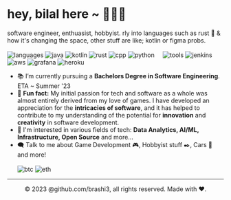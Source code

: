 # hey, bilal here ~ 👋🏼🐧

software engineer, enthuasist, hobbyist. rly into languages such as rust 🦀 & how it's changing the space, other stuff are like; kotlin or figma probs.
<br/><br/>
![languages](https://img.shields.io/static/v1?label=&message=languages:&color=111&style=flat-square)
![java](https://img.shields.io/static/v1?logo=openjdk&label=&message=java&color=36465D&logoColor=AAA&style=flat-square&link=)
![kotlin](https://img.shields.io/static/v1?logo=kotlin&label=&message=kotlin&color=36465D&logoColor=AAA&style=flat-square)
![rust](https://img.shields.io/static/v1?logo=rust&label=&message=rust&color=36465D&logoColor=AAA&style=flat-square)
![cpp](https://img.shields.io/static/v1?logo=c%2B%2B&&label=&message=c%2B%2B&color=36465D&logoColor=AAA&style=flat-square)
![python](https://img.shields.io/static/v1?logo=python&label=&message=python&color=36465D&logoColor=AAA&style=flat-square&link=)
&nbsp;&nbsp;&nbsp;
![tools](https://img.shields.io/static/v1?label=&message=tools:&color=111&style=flat-square)
![jenkins](https://img.shields.io/static/v1?logo=jenkins&label=&message=jenkins&color=36465D&logoColor=AAA&style=flat-square)
![aws](https://img.shields.io/static/v1?logo=amazon-aws&label=&message=aws&color=36465D&logoColor=AAA&style=flat-square)
![grafana](https://img.shields.io/static/v1?logo=grafana&label=&message=grafana&color=36465D&logoColor=AAA&style=flat-square)
![heroku](https://img.shields.io/static/v1?logo=heroku&label=&message=heroku&color=36465D&logoColor=AAA&style=flat-square)

-   📚  I’m currently pursuing  a **Bachelors Degree in Software Engineering**. ETA ~ Summer '23
-   🏹  **Fun fact:**  My initial passion for tech and software as a whole was almost entirely derived from my love of games. I have developed an appreciation for the **intricacies of software**, and it has helped to contribute to my understanding of the potential for **innovation** and **creativity** in software development.
-   📜 I'm interested in various fields of tech:  **Data Analytics, AI/ML, Infrastructure, Open Source** and more...
-   🗨️  Talk to me about Game Development 🎮, Hobbyist stuff ✒️, Cars 💨 and more!
<br/><br/>
![btc](https://img.shields.io/badge/Bitcoin-111?style=for-the-badge&logo=bitcoin&logoColor=white)
![eth](https://img.shields.io/badge/Ethereum-111?style=for-the-badge&logo=ETHEREUM&logoColor=white)

---

<p align="center"> © 2023 @github.com/brashi3, all rights reserved. Made with ❤️. </p>


